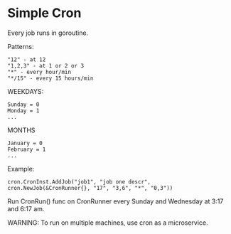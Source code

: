 # Simple Cron 
Every job runs in goroutine.


 Patterns:
 ```
"12" - at 12
"1,2,3" - at 1 or 2 or 3
"*" - every hour/min
"*/15" - every 15 hours/min
```



WEEKDAYS:
```
Sunday = 0
Monday = 1
...
```


MONTHS
```
January = 0
February = 1
...
```

Example:

    cron.CronInst.AddJob("job1", "job one descr", cron.NewJob(&CronRunner{}, "17", "3,6", "*", "0,3"))

Run CronRun() func on CronRunner every Sunday and  Wednesday at 3:17 and 6:17 am.


WARNING:
To run on multiple machines, use cron as a microservice.
